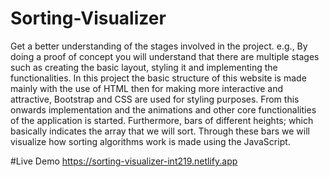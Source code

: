 # Sorting-Visualizer

Get a better understanding of the stages involved in the project. e.g., By doing a proof of concept you will understand that there are multiple stages such as creating the basic layout, styling it and implementing the functionalities. In this project the basic structure of this website is made mainly with the use of HTML then for making more interactive and attractive, Bootstrap and CSS are used for styling purposes. From this onwards implementation and the animations and other core functionalities of the application is started. Furthermore, bars of different heights; which basically indicates the array that we will sort. Through these bars we will visualize how sorting algorithms work is made using the JavaScript.


#Live Demo
https://sorting-visualizer-int219.netlify.app
